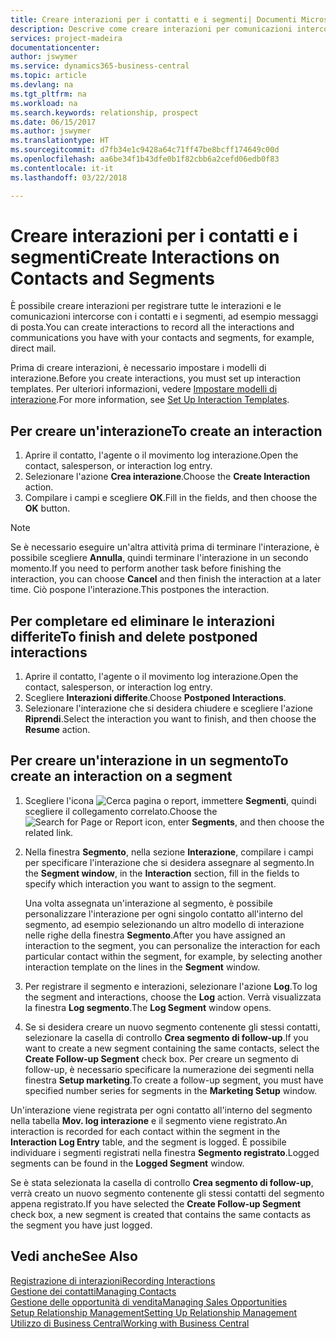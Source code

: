 ```yaml
---
title: Creare interazioni per i contatti e i segmenti| Documenti Microsoft
description: Descrive come creare interazioni per comunicazioni intercorse con i contatti e i segmenti in Business Central, ad esempio messaggi di posta diretta.
services: project-madeira
documentationcenter: 
author: jswymer
ms.service: dynamics365-business-central
ms.topic: article
ms.devlang: na
ms.tgt_pltfrm: na
ms.workload: na
ms.search.keywords: relationship, prospect
ms.date: 06/15/2017
ms.author: jswymer
ms.translationtype: HT
ms.sourcegitcommit: d7fb34e1c9428a64c71ff47be8bcff174649c00d
ms.openlocfilehash: aa6be34f1b43dfe0b1f82cbb6a2cefd06edb0f83
ms.contentlocale: it-it
ms.lasthandoff: 03/22/2018

---
```

# <a name="create-interactions-on-contacts-and-segments"></a><span data-ttu-id="dfa56-103">Creare interazioni per i contatti e i segmenti</span><span class="sxs-lookup"><span data-stu-id="dfa56-103">Create Interactions on Contacts and Segments</span></span>
<span data-ttu-id="dfa56-104">È possibile creare interazioni per registrare tutte le interazioni e le comunicazioni intercorse con i contatti e i segmenti, ad esempio messaggi di posta.</span><span class="sxs-lookup"><span data-stu-id="dfa56-104">You can create interactions to record all the interactions and communications you have with your contacts and segments, for example, direct mail.</span></span>

<span data-ttu-id="dfa56-105">Prima di creare interazioni, è necessario impostare i modelli di interazione.</span><span class="sxs-lookup"><span data-stu-id="dfa56-105">Before you create interactions, you must set up interaction templates.</span></span> <span data-ttu-id="dfa56-106">Per ulteriori informazioni, vedere [Impostare modelli di interazione](marketing-interactions.md).</span><span class="sxs-lookup"><span data-stu-id="dfa56-106">For more information, see  [Set Up Interaction Templates](marketing-interactions.md).</span></span>

## <a name="to-create-an-interaction"></a><span data-ttu-id="dfa56-107">Per creare un'interazione</span><span class="sxs-lookup"><span data-stu-id="dfa56-107">To create an interaction</span></span>
1. <span data-ttu-id="dfa56-108">Aprire il contatto, l'agente o il movimento log interazione.</span><span class="sxs-lookup"><span data-stu-id="dfa56-108">Open the contact, salesperson, or interaction log entry.</span></span>
2. <span data-ttu-id="dfa56-109">Selezionare l'azione **Crea interazione**.</span><span class="sxs-lookup"><span data-stu-id="dfa56-109">Choose the **Create Interaction** action.</span></span>
3. <span data-ttu-id="dfa56-110">Compilare i campi e scegliere **OK**.</span><span class="sxs-lookup"><span data-stu-id="dfa56-110">Fill in the fields, and then choose the **OK** button.</span></span>

> [!NOTE]  
>   <span data-ttu-id="dfa56-111">Se è necessario eseguire un'altra attività prima di terminare l'interazione, è possibile scegliere **Annulla**, quindi terminare l'interazione in un secondo momento.</span><span class="sxs-lookup"><span data-stu-id="dfa56-111">If you need to perform another task before finishing the interaction, you can choose **Cancel** and then finish the interaction at a later time.</span></span> <span data-ttu-id="dfa56-112">Ciò pospone l'interazione.</span><span class="sxs-lookup"><span data-stu-id="dfa56-112">This postpones the interaction.</span></span>

## <a name="to-finish-and-delete-postponed-interactions"></a><span data-ttu-id="dfa56-113">Per completare ed eliminare le interazioni differite</span><span class="sxs-lookup"><span data-stu-id="dfa56-113">To finish and delete postponed interactions</span></span>
1. <span data-ttu-id="dfa56-114">Aprire il contatto, l'agente o il movimento log interazione.</span><span class="sxs-lookup"><span data-stu-id="dfa56-114">Open the contact, salesperson, or interaction log entry.</span></span>
2. <span data-ttu-id="dfa56-115">Scegliere **Interazioni differite**.</span><span class="sxs-lookup"><span data-stu-id="dfa56-115">Choose **Postponed Interactions**.</span></span>
3. <span data-ttu-id="dfa56-116">Selezionare l'interazione che si desidera chiudere e scegliere l'azione **Riprendi**.</span><span class="sxs-lookup"><span data-stu-id="dfa56-116">Select the interaction you want to finish, and then choose the **Resume** action.</span></span>

## <a name="to-create-an-interaction-on-a-segment"></a><span data-ttu-id="dfa56-117">Per creare un'interazione in un segmento</span><span class="sxs-lookup"><span data-stu-id="dfa56-117">To create an interaction on a segment</span></span>
1. <span data-ttu-id="dfa56-118">Scegliere l'icona ![Cerca pagina o report](media/ui-search/search_small.png "icona Cerca pagina o report"), immettere **Segmenti**, quindi scegliere il collegamento correlato.</span><span class="sxs-lookup"><span data-stu-id="dfa56-118">Choose the ![Search for Page or Report](media/ui-search/search_small.png "Search for Page or Report icon") icon, enter **Segments**, and then choose the related link.</span></span>
2. <span data-ttu-id="dfa56-119">Nella finestra **Segmento**, nella sezione **Interazione**, compilare i campi per specificare l'interazione che si desidera assegnare al segmento.</span><span class="sxs-lookup"><span data-stu-id="dfa56-119">In the **Segment window**, in the **Interaction** section, fill in the fields to specify which interaction you want to assign to the segment.</span></span>

    <span data-ttu-id="dfa56-120">Una volta assegnata un'interazione al segmento, è possibile personalizzare l'interazione per ogni singolo contatto all'interno del segmento, ad esempio selezionando un altro modello di interazione nelle righe della finestra **Segmento**.</span><span class="sxs-lookup"><span data-stu-id="dfa56-120">After you have assigned an interaction to the segment, you can personalize the interaction for each particular contact within the segment, for example, by selecting another interaction template on the lines in the **Segment** window.</span></span>  
3. <span data-ttu-id="dfa56-121">Per registrare il segmento e interazioni, selezionare l'azione **Log**.</span><span class="sxs-lookup"><span data-stu-id="dfa56-121">To log the segment and interactions, choose the **Log** action.</span></span> <span data-ttu-id="dfa56-122">Verrà visualizzata la finestra **Log segmento**.</span><span class="sxs-lookup"><span data-stu-id="dfa56-122">The **Log Segment** window opens.</span></span>
4. <span data-ttu-id="dfa56-123">Se si desidera creare un nuovo segmento contenente gli stessi contatti, selezionare la casella di controllo **Crea segmento di follow-up**.</span><span class="sxs-lookup"><span data-stu-id="dfa56-123">If you want to create a new segment containing the same contacts, select the **Create Follow-up Segment** check box.</span></span> <span data-ttu-id="dfa56-124">Per creare un segmento di follow-up, è necessario specificare la numerazione dei segmenti nella finestra **Setup marketing**.</span><span class="sxs-lookup"><span data-stu-id="dfa56-124">To create a follow-up segment, you must have specified number series for segments in the **Marketing Setup** window.</span></span>

<span data-ttu-id="dfa56-125">Un'interazione viene registrata per ogni contatto all'interno del segmento nella tabella **Mov. log interazione** e il segmento viene registrato.</span><span class="sxs-lookup"><span data-stu-id="dfa56-125">An interaction is recorded for each contact within the segment in the **Interaction Log Entry** table, and the segment is logged.</span></span> <span data-ttu-id="dfa56-126">È possibile individuare i segmenti registrati nella finestra **Segmento registrato**.</span><span class="sxs-lookup"><span data-stu-id="dfa56-126">Logged segments can be found in the **Logged Segment** window.</span></span>

<span data-ttu-id="dfa56-127">Se è stata selezionata la casella di controllo **Crea segmento di follow-up**, verrà creato un nuovo segmento contenente gli stessi contatti del segmento appena registrato.</span><span class="sxs-lookup"><span data-stu-id="dfa56-127">If you have selected the **Create Follow-up Segment** check box, a new segment is created that contains the same contacts as the segment you have just logged.</span></span>

## <a name="see-also"></a><span data-ttu-id="dfa56-128">Vedi anche</span><span class="sxs-lookup"><span data-stu-id="dfa56-128">See Also</span></span>
[<span data-ttu-id="dfa56-129">Registrazione di interazioni</span><span class="sxs-lookup"><span data-stu-id="dfa56-129">Recording Interactions</span></span>](marketing-interactions.md)  
[<span data-ttu-id="dfa56-130">Gestione dei contatti</span><span class="sxs-lookup"><span data-stu-id="dfa56-130">Managing Contacts</span></span>](marketing-contacts.md)  
[<span data-ttu-id="dfa56-131">Gestione delle opportunità di vendita</span><span class="sxs-lookup"><span data-stu-id="dfa56-131">Managing Sales Opportunities</span></span>](marketing-manage-sales-opportunities.md)  
[<span data-ttu-id="dfa56-132">Setup Relationship Management</span><span class="sxs-lookup"><span data-stu-id="dfa56-132">Setting Up Relationship Management</span></span>](marketing-setup-marketing.md)  
[<span data-ttu-id="dfa56-133">Utilizzo di Business Central</span><span class="sxs-lookup"><span data-stu-id="dfa56-133">Working with Business Central</span></span>](ui-work-product.md)

